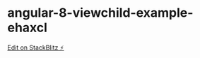 # angular-8-viewchild-example-ehaxcl

[Edit on StackBlitz ⚡️](https://stackblitz.com/edit/angular-8-viewchild-example-ehaxcl)